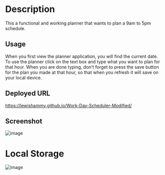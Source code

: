 # Description

This a functional and working planner that wants to plan a 9am to 5pm schedule. 

## Usage

When you first view the planner application, you will find the current date. To use the planner click on the text box and type what you want to plan for that hour. When you are done typing, don't forget to press the save button for the plan you made at that hour, so that when you refresh it will save on your local device. 

## Deployed URL

https://lewishammy.github.io/Work-Day-Scheduler-Modified/

## Screenshot 

![image](https://github.com/LewisHammy/Work-Day-Scheduler-Modified/assets/136273659/4282190d-e96a-4dd9-b7fc-01b5fa191754)

# Local Storage

![image](https://github.com/LewisHammy/Work-Day-Scheduler-Modified/assets/136273659/43c6bbee-4d5a-46df-8e7e-54486ede5f34)